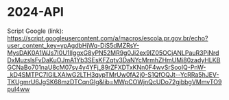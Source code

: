 # 2024-API

Script Google (link):
https://script.googleusercontent.com/a/macros/escola.pr.gov.br/echo?user_content_key=ypAgdbHjWq-DiS5dMZRsY-MysDAK0A1WJs7I0U1IIggxG8yPN52MR9g0Ji2ex9IZ05OCjANLPauR3PiNrdDxMuzslsFvDaKuOJmA1Yb3SEsKFZqtv3DaNYcMrmhZHmUMi80zadyHLKBGCNaBo701naU8cM07sy4y4YFj_89rZFXDTxKNn0F4wvSrSooIQ-PnW-_kD4SMTPC7IGlLXAlwG2LTH3qypTMrUw0fA2j0-S1QfOQJt--YcRRa5hJEV-TKUgmrU6JgSK68mzDTCqnGIg&lib=MWpCOWjnQcUDo72gjbbgVMmvTO9puI4ww
